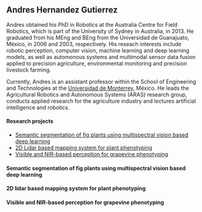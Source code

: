 ## Andres Hernandez Gutierrez

Andres obtained his PhD in Robotics at the Australia Centre for Field Robotics, which is part of the University of Sydney in Australia, in 2013. He graduated from his MEng and BEng from the Universidad de Guanajuato, México, in 2006 and 2003, respectively. His reseach interests include robotic perception, computer vision, machine learning and deep learning models, as well as automonous systems and multimodal sensor data fusion applied to precision agriculture, environmental monitoring and precision livestock farming.

Currently, Andres is an assistant professor within the School of Engineering and Technologies at the [Universidad de Monterrey](https://www.udem.edu.mx/es), México. He leads the Agricultural Robotics and Autonomous Systems (ARAS) research group, conducts applied research for the agriculture industry and lectures artificial intelligence and robotics.

#### Research projects

+ [Semantic segmentation of fig plants using multispectral vision based deep learning](#semantic-segmentation-of-fig-plants)
+ [2D Lidar based mapping system for plant phenotyping](#2d-lidar-based-mapping-system)
+ [Visible and NIR-based perception for grapevine phenotyping](#visible-and-nir-based-perception-for-grapevine-phenotyping)

<a name="semantic-segmentation-of-fig-plants"></a>

#### Semantic segmentation of fig plants using multispectral vision based deep learning

<a name="2d-lidar-based-mapping-system"></a>

#### 2D lidar based mapping system for plant phenotyping

<a name="visible-and-nir-based-perception-for-grapevine-phenotyping"></a>

#### Visible and NIR-based perception for grapevine phenotyping
